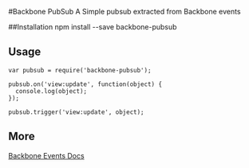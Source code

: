 #Backbone PubSub
A Simple pubsub extracted from Backbone events

##Installation
    npm install --save backbone-pubsub

## Usage
    var pubsub = require('backbone-pubsub');

    pubsub.on('view:update', function(object) {
      console.log(object);
    });

    pubsub.trigger('view:update', object);

## More
[Backbone Events Docs](http://backbonejs.org/#Events)